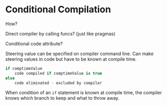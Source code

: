# Conditional Compilation

How?

Direct compiler by calling funcs? (just like pragmas)

Conditional code attribute?

Steering value can be specified on compiler command line.
Can make steering values in code but have to be known at compile time.

```C#
if comptimeValue
    code compiled if comptimeValue is true
else
    code eliminated - excluded by compiler
```

When condition of an `if` statement is known at compile time, the compiler knows which branch to keep and what to throw away.
